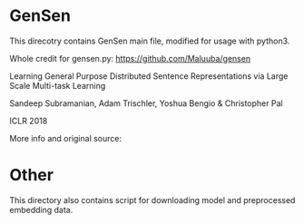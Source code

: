 # GenSen

This direcotry contains GenSen main file, modified for usage with python3.

Whole credit for gensen.py: https://github.com/Maluuba/gensen


Learning General Purpose Distributed Sentence Representations via Large Scale Multi-task Learning

Sandeep Subramanian, Adam Trischler, Yoshua Bengio & Christopher Pal

ICLR 2018


More info and original source: 

# Other

This directory also contains script for downloading model and preprocessed embedding data.
